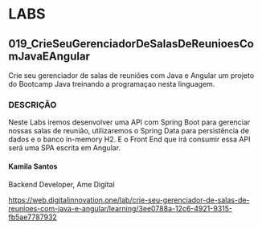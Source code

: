 # LABS

## 019_CrieSeuGerenciadorDeSalasDeReunioesComJavaEAngular

Crie seu gerenciador de salas de reuniões com Java e Angular um projeto do Bootcamp Java treinando a programaçao nesta linguagem.

### DESCRIÇÃO

Neste Labs iremos desenvolver uma API com Spring Boot para gerenciar nossas salas de reunião, utilizaremos o Spring Data para persistência de dados e o banco in-memory H2. E o Front End que irá consumir essa API será uma SPA escrita em Angular.

#### Kamila Santos
Backend Developer, Ame Digital

https://web.digitalinnovation.one/lab/crie-seu-gerenciador-de-salas-de-reunioes-com-java-e-angular/learning/3ee0788a-12c6-4921-9315-fb5ae7787932

